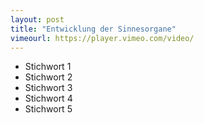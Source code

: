 ```yaml
---
layout: post
title: "Entwicklung der Sinnesorgane"
vimeourl: https://player.vimeo.com/video/
---
```

- Stichwort 1
- Stichwort 2
- Stichwort 3
- Stichwort 4
- Stichwort 5








